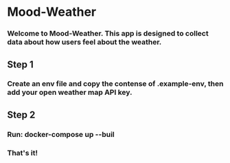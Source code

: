 # Mood-Weather
### Welcome to Mood-Weather. This app is designed to collect data about how users feel about the weather. 

## Step 1
### Create an env file and copy the contense of .example-env, then add your open weather map API key. 

## Step 2
### Run: docker-compose up --buil
### That's it!